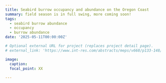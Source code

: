 ```yaml
---
title: Seabird burrow occupancy and abundance on the Oregon Coast
summary: field season is in full swing, more coming soon!
tags:
  - seabird burrow abundance
  - occupancy
  - burrow abundance
date: '2025-05-11T00:00:00Z'

# Optional external URL for project (replaces project detail page).
# external_link: 'https://www.int-res.com/abstracts/meps/v668/p133-148/'

image:
  caption: 
  focal_point: XX
  
---
```

